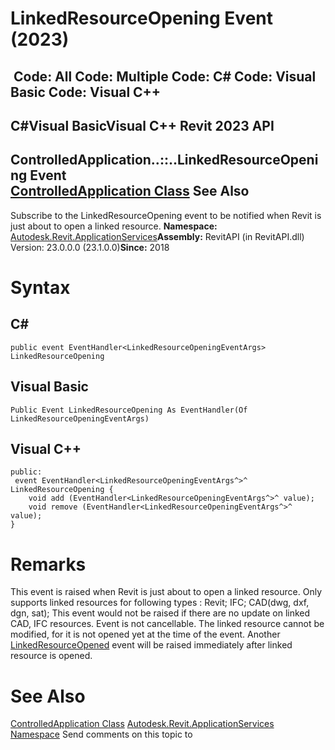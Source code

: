 # LinkedResourceOpening Event (2023)

﻿
 Code: All Code: Multiple Code: C# Code: Visual Basic Code: Visual C++   
---  
C#Visual BasicVisual C++
Revit 2023 API  
---  
ControlledApplication..::..LinkedResourceOpening Event  
[ControlledApplication Class](35859972-2407-3910-cb07-bbb337e307e6.md "ControlledApplication Class") See Also  
---  
Subscribe to the LinkedResourceOpening event to be notified when Revit is just about to open a linked resource. 
**Namespace:** [Autodesk.Revit.ApplicationServices](91957e18-2935-006c-83ab-3b5b9dbb5928.md "Autodesk.Revit.ApplicationServices Namespace")**Assembly:** RevitAPI (in RevitAPI.dll) Version: 23.0.0.0 (23.1.0.0)**Since:** 2018 
# Syntax
C#  
---  
```text
public event EventHandler<LinkedResourceOpeningEventArgs> LinkedResourceOpening
```
  
Visual Basic  
---  
```text
Public Event LinkedResourceOpening As EventHandler(Of LinkedResourceOpeningEventArgs)
```
  
Visual C++  
---  
```text
public:
 event EventHandler<LinkedResourceOpeningEventArgs^>^ LinkedResourceOpening {
	void add (EventHandler<LinkedResourceOpeningEventArgs^>^ value);
	void remove (EventHandler<LinkedResourceOpeningEventArgs^>^ value);
}
```
  
# Remarks
This event is raised when Revit is just about to open a linked resource. Only supports linked resources for following types : Revit; IFC; CAD(dwg, dxf, dgn, sat); This event would not be raised if there are no update on linked CAD, IFC resources. 
Event is not cancellable.
The linked resource cannot be modified, for it is not opened yet at the time of the event.
Another [LinkedResourceOpened](58045f61-5a60-aa9e-5360-afb39e51268e.md "LinkedResourceOpened Event") event will be raised immediately after linked resource is opened.
# See Also
[ControlledApplication Class](35859972-2407-3910-cb07-bbb337e307e6.md "ControlledApplication Class")
[Autodesk.Revit.ApplicationServices Namespace](91957e18-2935-006c-83ab-3b5b9dbb5928.md "Autodesk.Revit.ApplicationServices Namespace")
Send comments on this topic to 